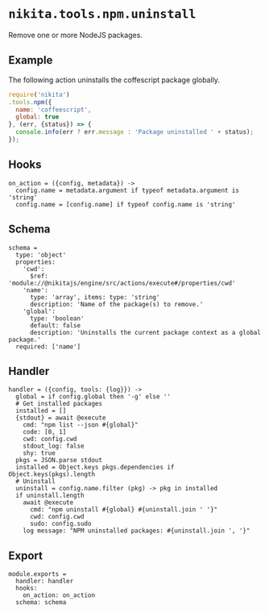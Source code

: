 
# `nikita.tools.npm.uninstall`

Remove one or more NodeJS packages.

## Example

The following action uninstalls the coffescript package globally.

```javascript
require('nikita')
.tools.npm({
  name: 'coffeescript',
  global: true
}, (err, {status}) => {
  console.info(err ? err.message : 'Package uninstalled ' + status);
});
```

## Hooks

    on_action = ({config, metadata}) ->
      config.name = metadata.argument if typeof metadata.argument is 'string'
      config.name = [config.name] if typeof config.name is 'string'
      
## Schema

    schema =
      type: 'object'
      properties:
        'cwd':
          $ref: 'module://@nikitajs/engine/src/actions/execute#/properties/cwd'
        'name':
          type: 'array', items: type: 'string'
          description: 'Name of the package(s) to remove.'
        'global':
          type: 'boolean'
          default: false
          description: 'Uninstalls the current package context as a global package.'
      required: ['name']

## Handler

    handler = ({config, tools: {log}}) ->
      global = if config.global then '-g' else ''
      # Get installed packages
      installed = []
      {stdout} = await @execute
        cmd: "npm list --json #{global}"
        code: [0, 1]
        cwd: config.cwd
        stdout_log: false
        shy: true
      pkgs = JSON.parse stdout
      installed = Object.keys pkgs.dependencies if Object.keys(pkgs).length
      # Uninstall
      uninstall = config.name.filter (pkg) -> pkg in installed
      if uninstall.length
        await @execute
          cmd: "npm uninstall #{global} #{uninstall.join ' '}"
          cwd: config.cwd
          sudo: config.sudo
        log message: "NPM uninstalled packages: #{uninstall.join ', '}"

## Export

    module.exports =
      handler: handler
      hooks:
        on_action: on_action
      schema: schema
